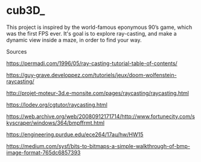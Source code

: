 # cub3D_


This project is inspired by the world-famous eponymous 90’s game, which
was the first FPS ever. It's goal is to explore ray-casting, and
make a dynamic view inside a maze, in order to find your way.

Sources

https://permadi.com/1996/05/ray-casting-tutorial-table-of-contents/

https://guy-grave.developpez.com/tutoriels/jeux/doom-wolfenstein-raycasting/

http://projet-moteur-3d.e-monsite.com/pages/raycasting/raycasting.html

https://lodev.org/cgtutor/raycasting.html

https://web.archive.org/web/20080912171714/http://www.fortunecity.com/skyscraper/windows/364/bmpffrmt.html

https://engineering.purdue.edu/ece264/17au/hw/HW15

https://medium.com/sysf/bits-to-bitmaps-a-simple-walkthrough-of-bmp-image-format-765dc6857393
